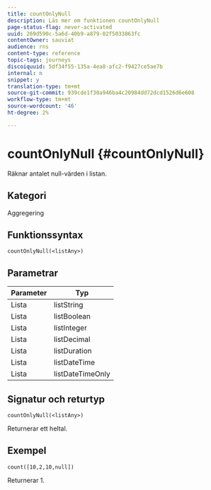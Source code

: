 ```yaml
---
title: countOnlyNull
description: Läs mer om funktionen countOnlyNull
page-status-flag: never-activated
uuid: 269d590c-5a6d-40b9-a879-02f5033863fc
contentOwner: sauviat
audience: rns
content-type: reference
topic-tags: journeys
discoiquuid: 5df34f55-135a-4ea8-afc2-f9427ce5ae7b
internal: n
snippet: y
translation-type: tm+mt
source-git-commit: 939cde1f30a946ba4c20984dd72dcd1526d6e608
workflow-type: tm+mt
source-wordcount: '46'
ht-degree: 2%

---
```



# countOnlyNull {#countOnlyNull}

Räknar antalet null-värden i listan.

## Kategori

Aggregering

## Funktionssyntax

`countOnlyNull(<listAny>)`

## Parametrar

| Parameter | Typ |
|-----------|------------------|
| Lista | listString |
| Lista | listBoolean |
| Lista | listInteger |
| Lista | listDecimal |
| Lista | listDuration |
| Lista | listDateTime |
| Lista | listDateTimeOnly |

## Signatur och returtyp

`countOnlyNull(<listAny>)`

Returnerar ett heltal.

## Exempel

`count([10,2,10,null])`

Returnerar 1.
